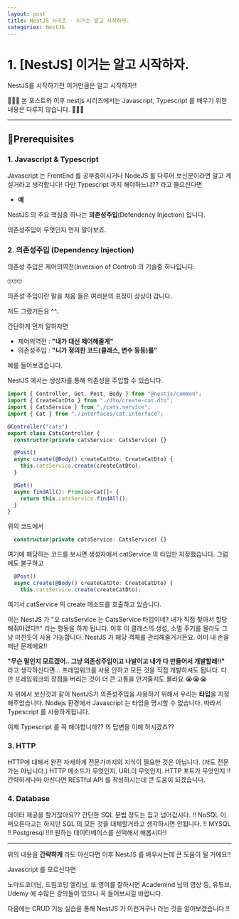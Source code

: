 ```yaml
---
layout: post
title: NestJS 시리즈 - 이거는 알고 시작하자.
categories: NestJS
---
```


# 1. [NestJS] 이거는 알고 시작하자.

NestJS를 시작하기전 이거만큼은 알고 시작하자!!

🚨🚨🚨 본 포스트와 이후 nestjs 시리즈에서는 Javascript, Typescript 를 배우기 위한 내용은 다루지 않습니다. 🚨🚨🚨

---

## 📣Prerequisites

### 1. Javascript & Typescript

Javascript 는 FrontEnd 를 공부중이시거나 NodeJS 를 다루어 보신분이라면 알고 계실거라고 생각합니다!
다만 Typescript 까지 해야하느냐?? 라고 물으신다면

- **예**

NestJS 의 주요 핵심중 하나는 **의존성주입**(Defendency Injection) 입니다.

의존성주입이 무엇인지 먼저 알아보죠.

### 2. 의존성주입 (Dependency Injection)

의존성 주입은 제어의역전(Inversion of Control) 의 기술중 하나입니다.

🙄🙄🙄

의존성 주입이란 말을 처음 들은 여러분의 표정이 상상이 갑니다.

저도 그랬거든요 ^^..

간단하게 먼저 말하자면

- 제어의역전 : **"내가 대신 제어해줄게"**
- 의존성주입 : **"니가 정의한 코드(클래스, 변수 등등)를"**

예를 들어보겠습니다.

NestJS 에서는 생성자를 통해 의존성을 주입할 수 있습니다.

```typescript
import { Controller, Get, Post, Body } from "@nestjs/common";
import { CreateCatDto } from "./dto/create-cat.dto";
import { CatsService } from "./cats.service";
import { Cat } from "./interfaces/cat.interface";

@Controller("cats")
export class CatsController {
  constructor(private catsService: CatsService) {}

  @Post()
  async create(@Body() createCatDto: CreateCatDto) {
    this.catsService.create(createCatDto);
  }

  @Get()
  async findAll(): Promise<Cat[]> {
    return this.catsService.findAll();
  }
}
```

위의 코드에서

```typescript
  constructor(private catsService: CatsService) {}
```

여기에 해당하는 코드를 보시면 생성자에서 catService 의 타입만 지정했습니다. 그럼에도 불구하고

```typescript
  @Post()
  async create(@Body() createCatDto: CreateCatDto) {
    this.catsService.create(createCatDto);
```

여기서 catService 의 create 메소드를 호출하고 있습니다.

이는 NestJS 가 "오 catsService 는 CatsService 타입이네? 내가 직접 찾아서 할당해줘야겠다!!"
라는 행동을 하게 됩니다. 이후 이 클래스의 생성, 소멸 주기를 몰라도 그냥 미친듯이 사용 가능합니다.
NestJS 가 해당 객체를 관리해줄거거든요. 이미 내 손을 떠난 문제에요!!

**"무슨 말인지 모르겠어.. 그냥 의존성주입이고 나발이고 내가 다 만들어서 개발할래!!"**
라고 생각하신다면... 프레임워크를 사용 안하고 모든 것을 직접 개발하셔도 됩니다.
다만 프레임워크의 장점을 버리는 것이 더 큰 고통을 안겨줄지도 몰라요 😭😭😭

자 위에서 보신것과 같이 NestJS가 의존성주입을 사용하기 위해서 우리는 **타입**을 지정해주었습니다.
Nodejs 환경에서 Javascript 는 타입을 명시할 수 없습니다. 따라서 Typescript 를 사용하게됩니다.

이제 Typescript 를 꼭 해야합니까?? 의 답변을 이해 하시겠죠??

### 3. HTTP

HTTP에 대해서 완전 자세하게 전문가까지의 지식이 필요한 것은 아닙니다. (저도 전문가는 아닙니다.)
HTTP 메소드가 무엇인지. URL이 무엇인지. HTTP 포트가 무엇인지 !!
간략하게나마 아신다면 RESTful API 를 작성하시는데 큰 도움이 되겠습니다.

### 4. Database

데이터 제공을 할거잖아요?? 간단한 SQL 문법 정도는 집고 넘어갑시다. !!
NoSQL 이 떠오른다고는 하지만 SQL 의 모든 것을 대체할거라고 생각하시면 안됩니다. !!
MYSQL !! Postgresql !!!! 원하는 데이터베이스를 선택해서 해봅시다!!

---

위의 내용을 **간략하게** 라도 아신다면 이후 NestJS 를 배우시는데 큰 도움이 될 거에요!!

Javascript 를 모르신다면

노마드코더님, 드림코딩 엘리님, 또 영어를 잘하시면 Academind 님의 영상 등,
유튜브, Udemy 에 수많은 강의들이 있으니 꼭 들어보시길 바랍니다.

다음에는 CRUD 기능 실습을 통해 NestJS 가 이런거구나 라는 것을 알아보겠습니다.!!
